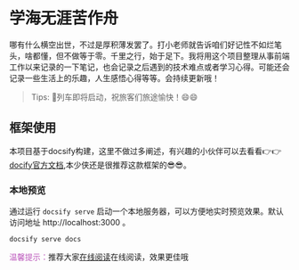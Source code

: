 # 学海无涯苦作舟

 哪有什么横空出世，不过是厚积薄发罢了。打小老师就告诉咱们好记性不如烂笔头，啥都懂，但不做等于零。千里之行，始于足下。我将用这个项目整理从事前端工作以来记录的一下笔记，也会记录之后遇到的技术难点或者学习心得。可能还会记录一些生活上的乐趣，人生感悟心得等等。会持续更新哦！

 > Tips: 🚄列车即将启动，祝旅客们旅途愉快！:smile::smile:

## 框架使用
本项目基于docsify构建，这里不做过多阐述，有兴趣的小伙伴可以去看看:point_right::point_right:[docify官方文档](https://docsify.js.org/#/zh-cn/quickstart?id=%e5%88%9d%e5%a7%8b%e5%8c%96%e9%a1%b9%e7%9b%ae),本少侠还是很推荐这款框架的:sunglasses::sunglasses:。

### 本地预览

通过运行 `docsify serve` 启动一个本地服务器，可以方便地实时预览效果。默认访问地址 http://localhost:3000 。

`docsify serve docs`

<font color=#bc58bc>温馨提示：</font>推荐大家[在线阅读](https://luziteng.github.io/kuba-md.github.io/)在线阅读，效果更佳哦

